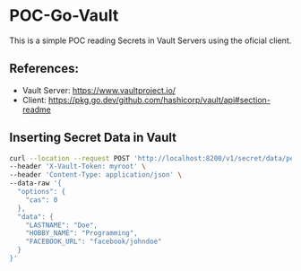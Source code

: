 # POC-Go-Vault
This is a simple POC reading Secrets in Vault Servers using the oficial client.

## References:
- Vault Server: https://www.vaultproject.io/
- Client: https://pkg.go.dev/github.com/hashicorp/vault/api#section-readme

## Inserting Secret Data in Vault
```bash
curl --location --request POST 'http://localhost:8200/v1/secret/data/person' \
--header 'X-Vault-Token: myroot' \
--header 'Content-Type: application/json' \
--data-raw '{
  "options": {
    "cas": 0
  },
  "data": {
    "LASTNAME": "Doe",
    "HOBBY_NAME": "Programming",
    "FACEBOOK_URL": "facebook/johndoe"
  }
}'

```
